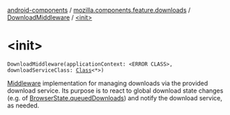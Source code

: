 [android-components](../../index.md) / [mozilla.components.feature.downloads](../index.md) / [DownloadMiddleware](index.md) / [&lt;init&gt;](./-init-.md)

# &lt;init&gt;

`DownloadMiddleware(applicationContext: <ERROR CLASS>, downloadServiceClass: `[`Class`](http://docs.oracle.com/javase/7/docs/api/java/lang/Class.html)`<*>)`

[Middleware](../../mozilla.components.lib.state/-middleware.md) implementation for managing downloads via the provided download service. Its
purpose is to react to global download state changes (e.g. of [BrowserState.queuedDownloads](../../mozilla.components.browser.state.state/-browser-state/queued-downloads.md))
and notify the download service, as needed.

